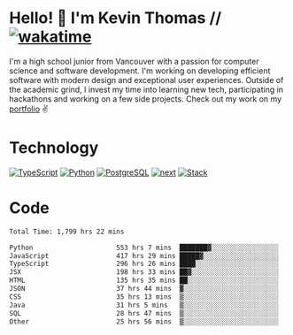 # Hello! 👋 I'm Kevin Thomas // [![wakatime](https://wakatime.com/badge/user/e9d16d74-e01d-4a37-8086-9257e0bde1c2.svg?style=flat-square)](https://wakatime.com/@e9d16d74-e01d-4a37-8086-9257e0bde1c2)

I'm a high school junior from Vancouver with a passion for computer science and software development. I'm working on developing efficient software with modern design and exceptional user experiences. Outside of the academic grind, I invest my time into learning new tech, participating in hackathons and working on a few side projects. Check out my work on my [portfolio](https://kevinjosethomas.com/) ✌️

# Technology
[![TypeScript](https://github.com/kevinjosethomas/kevinjosethomas/assets/46242684/444b2e5d-659f-41f5-81fe-3abafb75cb6c)](https://kevinjosethomas.com/stack)
[![Python](https://github.com/kevinjosethomas/kevinjosethomas/assets/46242684/34a174c4-54db-4c4e-9842-2324d47cb043)](https://kevinjosethomas.com/stack)
[![PostgreSQL](https://github.com/kevinjosethomas/kevinjosethomas/assets/46242684/46d6de1c-c483-4dc7-ab3a-87763af6fc78)](https://kevinjosethomas.com/stack)
[![next](https://github.com/kevinjosethomas/kevinjosethomas/assets/46242684/bc46bae5-1ad9-42a7-b7a2-427cbde7c994)](https://kevinjosethomas.com/stack)
[![Stack](https://github.com/kevinjosethomas/kevinjosethomas/assets/46242684/0b9b7eeb-8cce-4a56-bffd-3131dd4dd88c)](https://kevinjosethomas.com/stack)




# Code
<!--START_SECTION:waka-->

```txt
Total Time: 1,799 hrs 22 mins

Python                     553 hrs 7 mins  ███████▓░░░░░░░░░░░░░░░░░   30.30 %
JavaScript                 417 hrs 29 mins █████▓░░░░░░░░░░░░░░░░░░░   22.87 %
TypeScript                 296 hrs 26 mins ████░░░░░░░░░░░░░░░░░░░░░   16.24 %
JSX                        198 hrs 33 mins ██▓░░░░░░░░░░░░░░░░░░░░░░   10.88 %
HTML                       135 hrs 35 mins ██░░░░░░░░░░░░░░░░░░░░░░░   07.43 %
JSON                       37 hrs 44 mins  ▓░░░░░░░░░░░░░░░░░░░░░░░░   02.07 %
CSS                        35 hrs 13 mins  ▒░░░░░░░░░░░░░░░░░░░░░░░░   01.93 %
Java                       31 hrs 5 mins   ▒░░░░░░░░░░░░░░░░░░░░░░░░   01.70 %
SQL                        28 hrs 47 mins  ▒░░░░░░░░░░░░░░░░░░░░░░░░   01.58 %
Other                      25 hrs 56 mins  ▒░░░░░░░░░░░░░░░░░░░░░░░░   01.42 %
```

<!--END_SECTION:waka-->

